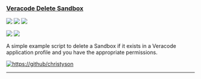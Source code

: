 ### [Veracode Delete Sandbox](https://github.com/christyson/veracode_delete_sandbox)

![](https://img.shields.io/github/stars/christyson/veracode_delete_sandbox.svg?style=social)
![](https://img.shields.io/github/forks/christyson/veracode_delete_sandbox.svg?style=social)
![](https://img.shields.io/github/watchers/christyson/veracode_delete_sandbox.svg?style=social)

![](https://img.shields.io/github/languages/top/christyson/veracode_delete_sandbox)
![](https://img.shields.io/github/contributors/christyson/veracode_delete_sandbox)

A simple example script to delete a Sandbox if it exists in a Veracode application profile and you have the appropriate permissions.

[![https://github/christyson](https://img.shields.io/github/followers/christyson?label=christyson&style=social)](https://GitHub.com/Naereen/StrapDown.js/network/)

---
